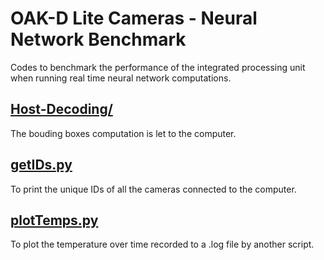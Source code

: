 # OAK-D Lite Cameras - Neural Network Benchmark

Codes to benchmark the performance of the integrated processing unit when running real time neural network computations.

## [Host-Decoding/](./host_decoding/)
The bouding boxes computation is let to the computer.

## [getIDs.py](./getIDs.py)
To print the unique IDs of all the cameras connected to the computer.

## [plotTemps.py](./plotTemps.py)

To plot the temperature over time recorded to a .log file by another script.